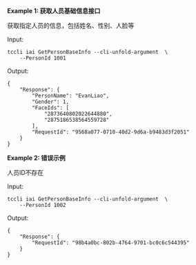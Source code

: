 **Example 1: 获取人员基础信息接口**

获取指定人员的信息，包括姓名、性别、人脸等

Input: 

```
tccli iai GetPersonBaseInfo --cli-unfold-argument  \
    --PersonId 1001
```

Output: 
```
{
    "Response": {
        "PersonName": "EvanLiao",
        "Gender": 1,
        "FaceIds": [
            "2873640802022644880",
            "2875186538564559728"
        ],
        "RequestId": "9568a077-0710-40d2-9d6a-b9483d3f2051"
    }
}
```

**Example 2: 错误示例**

人员ID不存在

Input: 

```
tccli iai GetPersonBaseInfo --cli-unfold-argument  \
    --PersonId 1002
```

Output: 
```
{
    "Response": {
        "RequestId": "98b4a0bc-802b-4764-9701-bc0c6c544395"
    }
}
```

